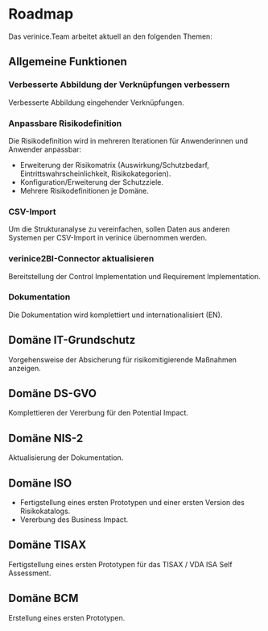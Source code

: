 # Roadmap

Das verinice.Team arbeitet aktuell an den folgenden Themen:

## Allgemeine Funktionen

### Verbesserte Abbildung der Verknüpfungen verbessern

Verbesserte Abbildung eingehender Verknüpfungen.

### Anpassbare Risikodefinition

Die Risikodefinition wird in mehreren Iterationen für Anwenderinnen und Anwender anpassbar:

- Erweiterung der Risikomatrix (Auswirkung/Schutzbedarf, Eintrittswahrscheinlichkeit, Risikokategorien).
- Konfiguration/Erweiterung der Schutzziele.
- Mehrere Risikodefinitionen je Domäne.

### CSV-Import

Um die Strukturanalyse zu vereinfachen, sollen Daten aus anderen Systemen per CSV-Import in verinice übernommen werden.

### verinice2BI-Connector aktualisieren

Bereitstellung der Control Implementation und Requirement Implementation.

### Dokumentation

Die Dokumentation wird komplettiert und internationalisiert (EN).

## Domäne IT-Grundschutz

Vorgehensweise der Absicherung für risikomitigierende Maßnahmen anzeigen.

## Domäne DS-GVO

Komplettieren der Vererbung für den Potential Impact.

## Domäne NIS-2

Aktualisierung der Dokumentation.

## Domäne ISO

- Fertigstellung eines ersten Prototypen und einer ersten Version des Risikokatalogs.
- Vererbung des Business Impact.

## Domäne TISAX

Fertigstellung eines ersten Prototypen für das TISAX / VDA ISA Self Assessment.

## Domäne BCM

Erstellung eines ersten Prototypen.

